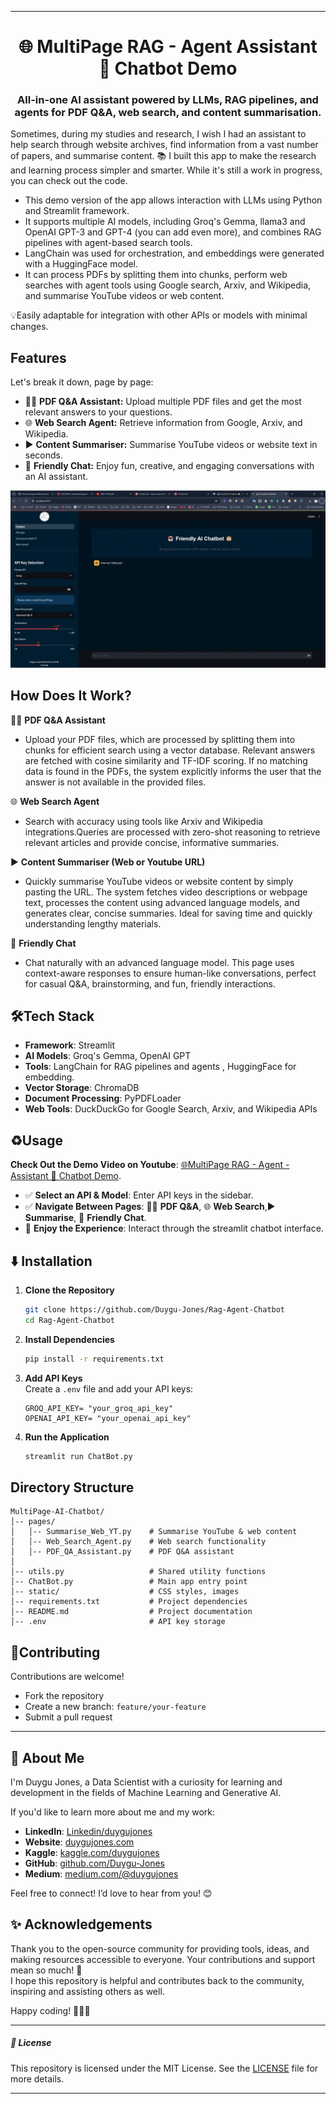 
---

<h1 align="center">
🌐 MultiPage RAG - Agent Assistant <br> 🤖 Chatbot Demo
</h1>

<h3 align="center">
All-in-one AI assistant powered by LLMs, RAG pipelines, and agents for PDF Q&A, web search, and content summarisation.
</h3>

Sometimes, during my studies and research, I wish I had an assistant to help search through website archives, find information from a vast number of papers, and summarise content. 📚 I built this app to make the research and learning process simpler and smarter. While it's still a work in progress, you can check out the code.

- This demo version of the app allows interaction with LLMs using Python and Streamlit framework.  
- It supports multiple AI models, including Groq's Gemma, llama3 and OpenAI GPT-3 and GPT-4 (you can add even more), and combines RAG pipelines with agent-based search tools.  
- LangChain was used for orchestration, and embeddings were generated with a HuggingFace model. 
- It can process PDFs by splitting them into chunks, perform web searches with agent tools using Google search, Arxiv, and Wikipedia, and summarise YouTube videos or web content.  

💡Easily adaptable for integration with other APIs or models with minimal changes.


## **Features**

Let's break it down, page by page:
- 🧑‍🏫 **PDF Q&A Assistant:** Upload multiple PDF files and get the most relevant answers to your questions.
- 🌐 **Web Search Agent:** Retrieve information from Google, Arxiv, and Wikipedia.
- ▶️ **Content Summariser:** Summarise YouTube videos or website text in seconds.
- 💬 **Friendly Chat:**  Enjoy fun, creative, and engaging conversations with an AI assistant. 


<p align="center">
  <img src="https://github.com/Duygu-Jones/Rag-Agent-Chatbot/blob/main/static/multipage-chatbot.gif">
</p>

## **How Does It Work?**

🧑‍🏫 **PDF Q&A Assistant**
- Upload your PDF files, which are processed by splitting them into chunks for efficient search using a vector database. Relevant answers are fetched with cosine similarity and TF-IDF scoring. If no matching data is found in the PDFs, the system explicitly informs the user that the answer is not available in the provided files.

🌐 **Web Search Agent**
- Search with accuracy using tools like Arxiv and Wikipedia integrations.Queries are processed with zero-shot reasoning to retrieve relevant articles and provide concise, informative summaries.

▶️ **Content Summariser (Web or Youtube URL)**
- Quickly summarise YouTube videos or website content by simply pasting the URL. The system fetches video descriptions or webpage text, processes the content using advanced language models, and generates clear, concise summaries. Ideal for saving time and quickly understanding lengthy materials.

💬 **Friendly Chat**
- Chat naturally with an advanced language model. This page uses context-aware responses to ensure human-like conversations, perfect for casual Q&A, brainstorming, and fun, friendly interactions.


## 🛠️**Tech Stack**

- **Framework**: Streamlit  
- **AI Models**: Groq's Gemma, OpenAI GPT  
- **Tools**: LangChain for RAG pipelines and agents , HuggingFace for embedding. 
- **Vector Storage**: ChromaDB  
- **Document Processing**: PyPDFLoader  
- **Web Tools**: DuckDuckGo for Google Search, Arxiv, and Wikipedia APIs


## ♻️**Usage**

**Check Out the Demo Video on Youtube**: [🌐MultiPage RAG - Agent - Assistant 🤖 Chatbot Demo](https://www.youtube.com/watch?v=umJJhAhOcNU). 

- ✅ **Select an API & Model**: Enter API keys in the sidebar.  
- ✅ **Navigate Between Pages**: 🧑‍🏫 **PDF Q&A**, 🌐 **Web Search**,▶️ **Summarise**, 💬 **Friendly Chat**.
- 💫 **Enjoy the Experience**: Interact through the streamlit chatbot interface.  


## ⬇️ **Installation**

1. **Clone the Repository**  
   ```bash
   git clone https://github.com/Duygu-Jones/Rag-Agent-Chatbot
   cd Rag-Agent-Chatbot
   ```

2. **Install Dependencies**  
   ```bash
   pip install -r requirements.txt
   ```

3. **Add API Keys**  
   Create a `.env` file and add your API keys:  
   ```plaintext
   GROQ_API_KEY= "your_groq_api_key"
   OPENAI_API_KEY= "your_openai_api_key"
   ```

4. **Run the Application**  
   ```bash
   streamlit run ChatBot.py
   ```


## **Directory Structure**

```plaintext
MultiPage-AI-Chatbot/
│-- pages/
│   │-- Summarise_Web_YT.py    # Summarise YouTube & web content
│   │-- Web_Search_Agent.py    # Web search functionality
│   │-- PDF_QA_Assistant.py    # PDF Q&A assistant
│
│-- utils.py                   # Shared utility functions
│-- ChatBot.py                 # Main app entry point
│-- static/                    # CSS styles, images
│-- requirements.txt           # Project dependencies
│-- README.md                  # Project documentation
│-- .env                       # API key storage
```


## 🤝**Contributing**

Contributions are welcome!  
- Fork the repository  
- Create a new branch: `feature/your-feature`  
- Submit a pull request


---


## 🌱 About Me

I'm Duygu Jones, a Data Scientist with a curiosity for learning and development in the fields of Machine Learning and Generative AI.

If you'd like to learn more about me and my work:
- **LinkedIn**: [Linkedin/duygujones](https://www.linkedin.com/in/duygujones/)
- **Website**: [duygujones.com](https://duygujones.vercel.app/)
- **Kaggle**: [kaggle.com/duygujones](https://www.kaggle.com/duygujones)
- **GitHub**: [github.com/Duygu-Jones](https://github.com/Duygu-Jones)
- **Medium**: [medium.com/@duygujones](https://medium.com/@duygujones)

Feel free to connect! I’d love to hear from you! 😊



## ✨ Acknowledgements

Thank you to the open-source community for providing tools, ideas, and making resources accessible to everyone. Your contributions and support mean so much! 🙏<br>
I hope this repository is helpful and contributes back to the community, inspiring and assisting others as well.

Happy coding! 👩‍💻✨

---

##### 📜 License

This repository is licensed under the MIT License. See the [LICENSE](LICENSE) file for more details.

---
